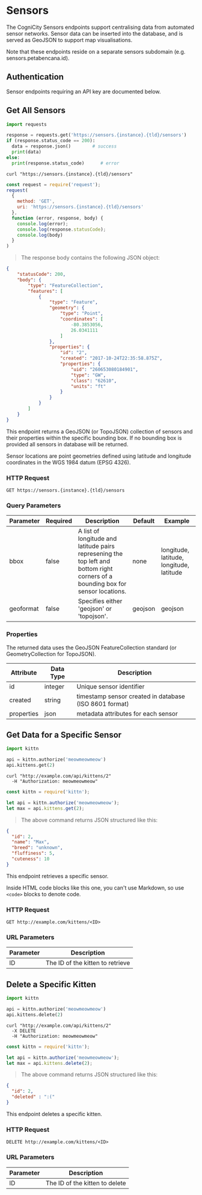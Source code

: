 # Sensors

The CogniCity Sensors endpoints support centralising data from automated sensor networks. Sensor data can be inserted into the database, and is served as GeoJSON to support map visualisations.

<aside class="notice">
Note that these endpoints reside on a separate sensors subdomain (e.g. sensors.petabencana.id).
</aside>

## Authentication

Sensor endpoints requiring an API key are documented below.

## Get All Sensors

```python
import requests

response = requests.get('https://sensors.{instance}.{tld}/sensors')
if (response.status_code == 200):
  data = response.json()        # success
  print(data)
else:
  print(response.status_code)      # error            
```

```shell
curl "https://sensors.{instance}.{tld}/sensors"
```

```javascript
const request = require('request');
request(
  {
    method: 'GET',
    uri: 'https://sensors.{instance}.{tld}/sensors'
  },
  function (error, response, body) {
    console.log(error);
    console.log(response.statusCode);
    console.log(body)
  }
)
```

> The response body contains the following JSON object:

```json
{
    "statusCode": 200,
    "body": {
        "type": "FeatureCollection",
        "features": [
            {
                "type": "Feature",
                "geometry": {
                    "type": "Point",
                    "coordinates": [
                        -80.3853056,
                        26.0341111
                    ]
                },
                "properties": {
                    "id": "2",
                    "created": "2017-10-24T22:35:58.875Z",
                    "properties": {
                        "uid": "260653080184901",
                        "type": "GW",
                        "class": "62610",
                        "units": "ft"
                    }
                }
            }
        ]
    }
}
```

This endpoint returns a GeoJSON (or TopoJSON) collection of sensors and their properties within the specific bounding box. If no bounding box is provided all sensors in database will be returned.

Sensor locations are point geometries defined using latitude and longitude coordinates in the WGS 1984 datum (EPSG 4326).

### HTTP Request

`GET https://sensors.{instance}.{tld}/sensors`

### Query Parameters

Parameter | Required | Description | Default | Example |
--------- | ------- | ------------ | ------- | ------- |
bbox | false | A list of longitude and latitude pairs represening the top left and bottom right corners of a bounding box for sensor locations. | none | longitude, latitude, longitude, latitude
geoformat | false | Specifies either 'geojson' or 'topojson'. | geojson | geojson |

### Properties
The returned data uses the GeoJSON FeatureCollection standard (or GeometryCollection for TopoJSON).

Attribute | Data Type | Description |
--------- | --------- | ----------- |
id | integer | Unique sensor identifier |
created | string | timestamp sensor created in database (ISO 8601 format) |
properties | json | metadata attributes for each sensor |

## Get Data for a Specific Sensor

```python
import kittn

api = kittn.authorize('meowmeowmeow')
api.kittens.get(2)
```

```shell
curl "http://example.com/api/kittens/2"
  -H "Authorization: meowmeowmeow"
```

```javascript
const kittn = require('kittn');

let api = kittn.authorize('meowmeowmeow');
let max = api.kittens.get(2);
```

> The above command returns JSON structured like this:

```json
{
  "id": 2,
  "name": "Max",
  "breed": "unknown",
  "fluffiness": 5,
  "cuteness": 10
}
```

This endpoint retrieves a specific sensor.

<aside class="warning">Inside HTML code blocks like this one, you can't use Markdown, so use <code>&lt;code&gt;</code> blocks to denote code.</aside>

### HTTP Request

`GET http://example.com/kittens/<ID>`

### URL Parameters

Parameter | Description
--------- | -----------
ID | The ID of the kitten to retrieve

## Delete a Specific Kitten

```python
import kittn

api = kittn.authorize('meowmeowmeow')
api.kittens.delete(2)
```

```shell
curl "http://example.com/api/kittens/2"
  -X DELETE
  -H "Authorization: meowmeowmeow"
```

```javascript
const kittn = require('kittn');

let api = kittn.authorize('meowmeowmeow');
let max = api.kittens.delete(2);
```

> The above command returns JSON structured like this:

```json
{
  "id": 2,
  "deleted" : ":("
}
```

This endpoint deletes a specific kitten.

### HTTP Request

`DELETE http://example.com/kittens/<ID>`

### URL Parameters

Parameter | Description
--------- | -----------
ID | The ID of the kitten to delete
